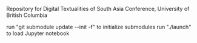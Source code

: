 Repository for Digital Textualities of South Asia Conference, University of British Columbia

run "git submodule update --init -f" to initialize submodules
run "./launch" to load Jupyter notebook
